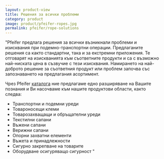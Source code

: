 ```yaml
---
layout: product-view
title: Решения за всички проблеми
category: product
image: product/pfeifer-ropes.jpg
permalink: pfeifer/rope-solutions
---
```


"Pfeifer предлага решения за всички възникнали проблеми и изисквания при подемно-транспортни операции. Предлаганите решения са както стандартни, така и за екстремни приложения. Те отговарят на изискванията към съответните продукти и са с възможно най-ниската цена в съзвучие с тези изисквания. Намирането на най-доброто решение за съответния продукт или проблем започва със запознаването на предлагания асортимент.

Чрез Pfeifer [каталога](http://www.pfeifer.de/emag/PFEIFER_complett_2015_16/index.html) ние предлагаме едно разширяване на Вашите познания и Ви насочваме към нашите продуктови области, както следва:

* Транспортни и подемни уреди
* Товароносещи клеми
* Товарозахващащи и обръщателни уреди
* Текстилни сапани
* Въжени сапани
* Верижни сапани
* Опорни захватни елементи
* Въжета и принадлежности
* Сигурно закрепване на товарите
* Оборудване осигуряващо сигурност
"
